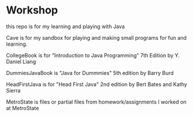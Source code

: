 Workshop
========

this repo is for my learning and playing with Java


Cave is for my sandbox for playing and making small programs for fun and learning.

CollegeBook is for "Introduction to Java Programming" 7th Edition by Y. Daniel Liang

DummiesJavaBook is "Java for Dummmies" 5th edition by Barry Burd

HeadFirstJava is for "Head First Java" 2nd edition by Bert Bates and Kathy Sierra

MetroState is files or partial files from homework/assignments I worked on at MetroState
